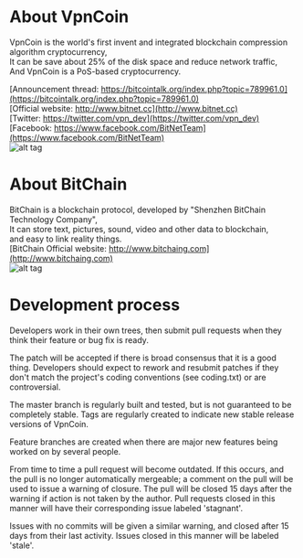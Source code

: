
About VpnCoin
===========================

VpnCoin is the world's first invent and integrated blockchain compression algorithm cryptocurrency,<br />
It can be save about 25% of the disk space and reduce network traffic,<br />
And VpnCoin is a PoS-based cryptocurrency.<br />

[Announcement thread: https://bitcointalk.org/index.php?topic=789961.0](https://bitcointalk.org/index.php?topic=789961.0)<br />
[Official website: http://www.bitnet.cc](http://www.bitnet.cc)<br />
[Twitter: https://twitter.com/vpn_dev](https://twitter.com/vpn_dev)<br />
[Facebook: https://www.facebook.com/BitNetTeam](https://www.facebook.com/BitNetTeam)<br />
![alt tag](http://i.imgur.com/P7OYrDS.png)<br />


About BitChain
===========================

BitChain is a blockchain protocol, developed by "Shenzhen BitChain Technology Company",<br />
It can store text, pictures, sound, video and other data to blockchain,<br />
and easy to link reality things.<br />
[BitChain Official website: http://www.bitchaing.com](http://www.bitchaing.com)<br />
![alt tag](http://i.imgur.com/Q325O77.png)<br />


Development process
===========================

Developers work in their own trees, then submit pull requests when
they think their feature or bug fix is ready.

The patch will be accepted if there is broad consensus that it is a
good thing.  Developers should expect to rework and resubmit patches
if they don't match the project's coding conventions (see coding.txt)
or are controversial.

The master branch is regularly built and tested, but is not guaranteed
to be completely stable. Tags are regularly created to indicate new
stable release versions of VpnCoin.

Feature branches are created when there are major new features being
worked on by several people.

From time to time a pull request will become outdated. If this occurs, and
the pull is no longer automatically mergeable; a comment on the pull will
be used to issue a warning of closure. The pull will be closed 15 days
after the warning if action is not taken by the author. Pull requests closed
in this manner will have their corresponding issue labeled 'stagnant'.

Issues with no commits will be given a similar warning, and closed after
15 days from their last activity. Issues closed in this manner will be 
labeled 'stale'.
